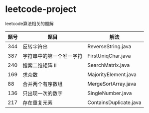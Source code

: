 # leetcode-project
leetcode算法相关的题解

|题号|题目|解法|
|---|----|----|
|344|反转字符串|ReverseString.java|
|387|字符串中的第一个唯一字符|FirstUniqChar.java|
|240|搜索二维矩阵 II|SearchMatrix.java|
|169|求众数|MajorityElement.java|
|88|合并两个有序数组|MergeSortArray.java|
|136|只出现一次的数字|SingleNumber.java|
|217|存在重复元素|ContainsDuplicate.java|
